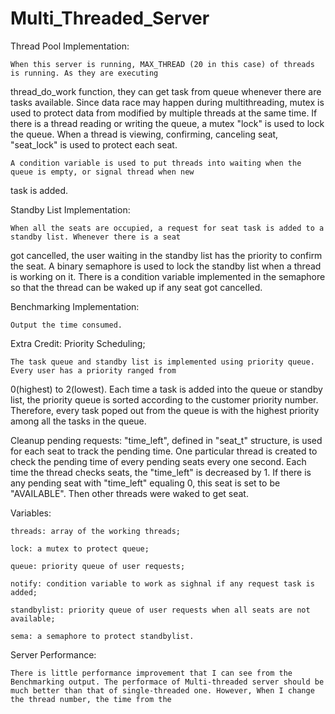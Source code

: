 # Multi_Threaded_Server

Thread Pool Implementation: 
	
	When this server is running, MAX_THREAD (20 in this case) of threads is running. As they are executing
thread_do_work function, they can get task from queue whenever there are tasks available. Since data race may happen
during multithreading, mutex is used to protect data from modified by multiple threads at the same time. If there is a
thread reading or writing the queue, a mutex "lock" is used to lock the queue. When a thread is viewing, confirming,
canceling seat, "seat_lock" is used to protect each seat.

	A condition variable is used to put threads into waiting when the queue is empty, or signal thread when new
task is added.

Standby List Implementation: 

	When all the seats are occupied, a request for seat task is added to a standby list. Whenever there is a seat
got cancelled, the user waiting in the standby list has the priority to confirm the seat. A binary semaphore is used to
lock the standby list when a thread is working on it. There is a condition variable implemented in the semaphore so
that the thread can be waked up if any seat got cancelled.

Benchmarking Implementation:

	Output the time consumed.


Extra Credit:
Priority Scheduling;

	The task queue and standby list is implemented using priority queue. Every user has a priority ranged from
0(highest) to 2(lowest). Each time a task is added into the queue or standby list, the priority queue is sorted
according to the customer priority number. Therefore, every task poped out from the queue is with the highest priority
among all the tasks in the queue.

Cleanup pending requests:
	"time_left", defined in "seat_t" structure, is used for each seat to track the pending time. One particular
thread is created to check the pending time of every pending seats every one second. Each time the thread checks seats,
the "time_left" is decreased by 1. If there is any pending seat with "time_left" equaling 0, this seat is set to be
"AVAILABLE". Then other threads were waked to get seat.

Variables:

	threads: array of the working threads;

	lock: a mutex to protect queue;

	queue: priority queue of user requests;

	notify: condition variable to work as sighnal if any request task is added;

	standbylist: priority queue of user requests when all seats are not available;

	sema: a semaphore to protect standbylist.

Server Performance:

	There is little performance improvement that I can see from the Benchmarking output. The performace of Multi-threaded server should be much better than that of single-threaded one. However, When I change the thread number, the time from the 
